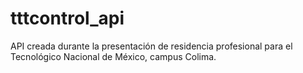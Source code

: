 # tttcontrol_api
API creada durante la presentación de residencia profesional para el Tecnológico Nacional de México, campus Colima.
